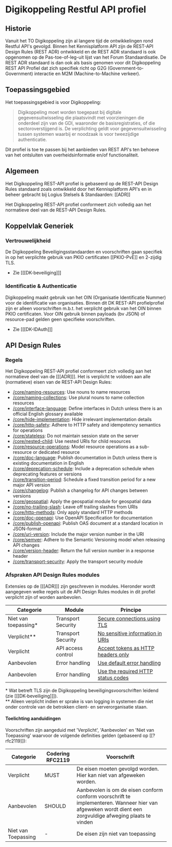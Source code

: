 # Digikoppeling Restful API profiel

## Historie

Vanuit het TO Digikoppeling zijn al langere tijd de ontwikkelingen rond Restful API's gevolgd. Binnen het Kennisplatform API zijn de REST-API Design Rules (REST ADR) ontwikkeld en de REST ADR standaard is ook opgenomen op de Pas-toe-of-leg-uit lijst van het Forum Standaardisatie. De REST ADR standaard is dan ook als basis genomen voor dit Digikoppeling REST API Profiel dat zich specifiek richt op G2G (Government-to-Government) interactie en M2M (Machine-to-Machine verkeer).

## Toepassingsgebied

Het toepassingsgebied is voor Digikoppeling:

> Digikoppeling moet worden toegepast bij digitale gegevensuitwisseling die plaatsvindt met voorzieningen die onderdeel zijn van de GDI, waaronder de basisregistraties, of die sectoroverstijgend is. De verplichting geldt voor gegevensuitwisseling tussen systemen waarbij er noodzaak is voor tweezijdige authenticatie.

Dit profiel is toe te passen bij het aanbieden van REST API's ten behoeve van het ontsluiten van overheidsinformatie en/of functionaliteit.

## Algemeen

Het Digikoppeling REST-API profiel is gebaseerd op de REST-API Design Rules standaard zoals ontwikkeld door het Kennisplatform API's en in beheer gebracht bij Logius Stelsels & Standaarden: [[ADR]]


Het Digikoppeling REST-API profiel conformeert zich volledig aan het normatieve deel van de REST-API Design Rules.

## Koppelvlak Generiek

### Vertrouwelijkheid

De Digikoppeling Beveiligingsstandaarden en voorschriften gaan specifiek in op het verplichte gebruik van PKIO certificaten [[PKIO-PvE]] en 2-zijdig TLS.
* Zie [[[DK-beveiliging]]]


### Identificatie & Authenticatie

Digikoppeling maakt gebruik van het OIN (Organisatie Identificatie Nummer) voor de identificatie van organisaties.
Binnen dit DK REST-API profielprofiel zijn er alleen voorschriften m.b.t. het verplicht gebruik van het OIN binnen PKIO certificaten. Voor OIN gebruik binnen payloads (bv JSON) of resource-pad gelden geen specifieke voorschriften.
* Zie [[[DK-IDAuth]]]

## API Design Rules

### Regels

Het Digikoppeling REST-API profiel conformeert zich volledig aan het normatieve deel van de [[[ADR]]]. Het is verplicht te voldoen aan alle (normatieve) eisen van de REST-API Design Rules:

- [/core/naming-resources](https://gitdocumentatie.logius.nl/publicatie/api/adr/#/core/naming-resources): Use nouns to name resources
- [/core/naming-collections](https://gitdocumentatie.logius.nl/publicatie/api/adr/#/core/naming-collections): Use plural nouns to name collection resources
- [/core/interface-language](https://gitdocumentatie.logius.nl/publicatie/api/adr/#/core/interface-language): Define interfaces in Dutch unless there is an official English glossary available
- [/core/hide-implementation](https://gitdocumentatie.logius.nl/publicatie/api/adr/#/core/hide-implementation): Hide irrelevant implementation details
- [/core/http-safety](https://gitdocumentatie.logius.nl/publicatie/api/adr/#/core/http-safety): Adhere to HTTP safety and idempotency semantics for operations
- [/core/stateless](https://gitdocumentatie.logius.nl/publicatie/api/adr/#/core/stateless): Do not maintain session state on the server
- [/core/nested-child](https://gitdocumentatie.logius.nl/publicatie/api/adr/#/core/nested-child): Use nested URIs for child resources
- [/core/resource-operations](https://gitdocumentatie.logius.nl/publicatie/api/adr/#/core/resource-operations): Model resource operations as a sub-resource or dedicated resource
- [/core/doc-language](https://gitdocumentatie.logius.nl/publicatie/api/adr/#/core/doc-language): Publish documentation in Dutch unless there is existing documentation in English
- [/core/deprecation-schedule](https://gitdocumentatie.logius.nl/publicatie/api/adr/#/core/deprecation-schedule): Include a deprecation schedule when deprecating features or versions
- [/core/transition-period](https://gitdocumentatie.logius.nl/publicatie/api/adr/#/core/transition-period): Schedule a fixed transition period for a new major API version
- [/core/changelog](https://gitdocumentatie.logius.nl/publicatie/api/adr/#/core/changelog): Publish a changelog for API changes between versions
- [/core/geospatial](https://gitdocumentatie.logius.nl/publicatie/api/adr/#/core/geospatial): Apply the geospatial module for geospatial data
- [/core/no-trailing-slash](https://gitdocumentatie.logius.nl/publicatie/api/adr/#/core/no-trailing-slash): Leave off trailing slashes from URIs
- [/core/http-methods](https://gitdocumentatie.logius.nl/publicatie/api/adr/#/core/http-methods): Only apply standard HTTP methods
- [/core/doc-openapi](https://gitdocumentatie.logius.nl/publicatie/api/adr/#/core/doc-openapi): Use OpenAPI Specification for documentation
- [/core/publish-openapi](https://gitdocumentatie.logius.nl/publicatie/api/adr/#/core/publish-openapi): Publish OAS document at a standard location in JSON-format
- [/core/uri-version](https://gitdocumentatie.logius.nl/publicatie/api/adr/#/core/uri-version): Include the major version number in the URI
- [/core/semver](https://gitdocumentatie.logius.nl/publicatie/api/adr/#/core/semver): Adhere to the Semantic Versioning model when releasing API changes
- [/core/version-header](https://gitdocumentatie.logius.nl/publicatie/api/adr/#/core/version-header): Return the full version number in a response header
- [/core/transport-security](https://gitdocumentatie.logius.nl/publicatie/api/adr/#/core/transport-security): Apply the transport security module

### Afspraken API Design Rules modules

Extensies op de [[[ADR]]] zijn geschreven in modules. Hieronder wordt aangegeven welke regels uit de API Design Rules modules in dit profiel verplicht zijn of worden aanbevolen.

| Categorie             | Module             | Principe                                                                                                                                                    |
|-----------------------|--------------------|-------------------------------------------------------------------------------------------------------------------------------------------------------------|
| Niet van toepassing\* | Transport Security | [Secure connections using TLS](https://gitdocumentatie.logius.nl/publicatie/api/mod-ts/#/transport/tls)                                                     |
| Verplicht\*\*         | Transport Security | [No sensitive information in URIs](https://gitdocumentatie.logius.nl/publicatie/api/mod-ts/#/transport/no-sensitive-uris)                                   |
| Verplicht             | API access control | [Accept tokens as HTTP headers only](https://docs.geostandaarden.nl/api/API-Strategie-mod-access-control/#api-13)                                           |
| Aanbevolen            | Error handling     | [Use default error handling](https://github.com/Geonovum/KP-APIs/blob/master/API-strategie-modules/_extensions_legacy/ext-error-handling.md#api-46)         |
| Aanbevolen            | Error handling     | [Use the required HTTP status codes](https://github.com/Geonovum/KP-APIs/blob/master/API-strategie-modules/_extensions_legacy/ext-error-handling.md#api-47) |

\* Wat betreft TLS zijn de Digikoppeling beveiligingsvoorschriften leidend (zie [[[DK-beveiliging]]]).<br>
\*\* Alleen verplicht indien er sprake is van logging in systemen die niet onder controle van de betrokken client- en serverorganisatie staan.

#### Toelichting aanduidingen

Voorschriften zijn aangeduid met 'Verplicht', 'Aanbevolen' en 'Niet van Toepassing' waarvoor de volgende definities gelden (gebaseerd op [[?rfc2119]]):
 
|Categorie | Codering RFC2119 |Voorschrift |
| --- | --- |---|
|  Verplicht | MUST |De eisen moeten gevolgd worden. Hier kan niet van afgeweken worden.|
|  Aanbevolen | SHOULD | Aanbevolen is om de eisen conform conform voorschrift te implementeren. Wanneer hier van afgeweken wordt dient een zorgvuldige afweging plaats te vinden  |
|  Niet van Toepassing | - | De eisen zijn niet van toepassing|
